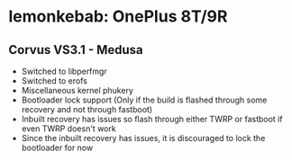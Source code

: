 # lemonkebab: OnePlus 8T/9R

## Corvus VS3.1 - Medusa

- Switched to libperfmgr
- Switched to erofs
- Miscellaneous kernel phukery
- Bootloader lock support (Only if the build is flashed through some recovery and not through fastboot)
- Inbuilt recovery has issues so flash through either TWRP or fastboot if even TWRP doesn't work
- Since the inbuilt recovery has issues, it is discouraged to lock the bootloader for now

